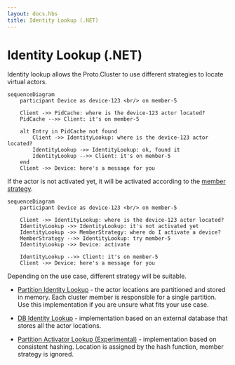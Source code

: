 ```yaml
---
layout: docs.hbs
title: Identity Lookup (.NET)
---
```


# Identity Lookup (.NET)


Identity lookup allows the Proto.Cluster to use different strategies to locate virtual actors. 

```mermaid
sequenceDiagram
    participant Device as device-123 <br/> on member-5

    Client ->> PidCache: where is the device-123 actor located?
    PidCache -->> Client: it's on member-5

    alt Entry in PidCache not found 
        Client ->> IdentityLookup: where is the device-123 actor located?
        IdentityLookup ->> IdentityLookup: ok, found it
        IdentityLookup -->> Client: it's on member-5
    end
    Client ->> Device: here's a message for you
```

If the actor is not activated yet, it will be activated according to the [member strategy](member-strategies.md).

```mermaid
sequenceDiagram
    participant Device as device-123 <br/> on member-5

    Client ->> IdentityLookup: where is the device-123 actor located?
    IdentityLookup ->> IdentityLookup: it's not activated yet
    IdentityLookup ->> MemberStrategy: where do I activate a device?
    MemberStrategy -->> IdentityLookup: try member-5
    IdentityLookup ->> Device: activate

    IdentityLookup -->> Client: it's on member-5
    Client ->> Device: here's a message for you
```

 Depending on the use case, different strategy will be suitable.

* [Partition Identity Lookup](partition-idenity-lookup.md) - the actor locations are partitioned and stored in memory. Each cluster member is responsible for a single partition. Use this implementation if you are unsure what fits your use case.

* [DB Identity Lookup](db-identity-lookup.md) - implementation based on an external database that stores all the actor locations.

* [Partition Activator Lookup (Experimental)](partition-activator-lookup.md) - implementation based on consistent hashing. Location is assigned by the hash function, member strategy is ignored.
